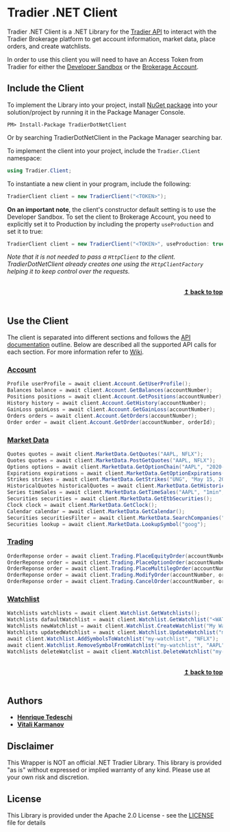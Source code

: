 
# Tradier .NET Client

Tradier .NET Client is a .NET Library for the [Tradier API](https://documentation.tradier.com/) to interact with the Tradier Brokerage platform to get account information, market data, place orders, and create watchlists. 

In order to use this client you will need to have an Access Token from Tradier for either the [Developer Sandbox](https://developer.tradier.com/user/sign_up) or the [Brokerage Account](https://documentation.tradier.com/brokerage-api).

## Include the Client

To implement the Library into your project, install [NuGet package]() into your solution/project by running it in the Package Manager Console.
````
PM> Install-Package TradierDotNetClient
````
Or by searching TradierDotNetClient in the Package Manager searching bar.

To implement the client into your project, include the `Tradier.Client` namespace:
```csharp
using Tradier.Client;
```

To instantiate a new client in your program, include the following:

```csharp
TradierClient client = new TradierClient("<TOKEN>");
```
**On an important note**, the client's constructor default setting is to use the Developer Sandbox. To set the client to Brokerage Account, you need to explicitly set it to Production by including the property `useProduction` and set it to true:

```csharp
TradierClient client = new TradierClient("<TOKEN>", useProduction: true);
```

*Note that it is not needed to pass a `HttpClient` to the client. TradierDotNetClient already creates one using the `HttpClientFactory` helping it to keep control over the requests.*

<br/>
<div align="right">
    <b><a href="#tradier-net-client">↥ back to top</a></b>
</div>
<br/>

## Use the Client

The client is separated into different sections and follows the [API documentation](https://documentation.tradier.com/) outline. Below are described all the supported API calls for each section. For more information refer to [Wiki](https://github.com/vitali-karmanov/tradier-dotnet-client/wiki).

### [Account](https://github.com/vitali-karmanov/tradier-dotnet-client/wiki/Using-Account-methods)
```csharp
Profile userProfile = await client.Account.GetUserProfile();
Balances balance = await client.Account.GetBalances(accountNumber);
Positions positions = await client.Account.GetPositions(accountNumber);
History history = await client.Account.GetHistory(accountNumber);
GainLoss gainLoss = await client.Account.GetGainLoss(accountNumber);
Orders orders = await client.Account.GetOrders(accountNumber);
Order order = await client.Account.GetOrder(accountNumber, orderId);
```

### [Market Data](https://github.com/vitali-karmanov/tradier-dotnet-client/wiki/Using-Market-Data-methods)
```csharp
Quotes quotes = await client.MarketData.GetQuotes("AAPL, NFLX");
Quotes quotes = await client.MarketData.PostGetQuotes("AAPL, NFLX");
Options options = await client.MarketData.GetOptionChain("AAPL", "2020-05-27");
Expirations expirations = await client.MarketData.GetOptionExpirations("AAPL");
Strikes strikes = await client.MarketData.GetStrikes("UNG", "May 15, 2020");
HistoricalQuotes historicalQuotes = await client.MarketData.GetHistoricalQuotes("AAPL", "daily", "January 1, 2020", "May 15, 2020");
Series timeSales = await client.MarketData.GetTimeSales("AAPL", "1min", "May 1, 2020", "May 15, 2020");
Securities securities = await client.MarketData.GetEtbSecurities();
Clock clock = await client.MarketData.GetClock();
Calendar calendar = await client.MarketData.GetCalendar();
Securities securitiesFilter = await client.MarketData.SearchCompanies("NY");
Securities lookup = await client.MarketData.LookupSymbol("goog");

```
### [Trading](https://github.com/vitali-karmanov/tradier-dotnet-client/wiki/Using-Trading-methods)

```csharp
OrderReponse order = await client.Trading.PlaceEquityOrder(accountNumber, "equity", "AAPL", "buy", "10", "market", "day", "1.00", "1.00");
OrderReponse order = await client.Trading.PlaceOptionOrder(accountNumber, "option", "SPY", "SPY140118C00195000", "buy_to_open", "10", "market", "day", "1.00", "1.00", preview: true);
OrderReponse order = await client.Trading.PlaceMultilegOrder(accountNumber, "multileg", "MFA", "credit", "day", "0.10", new List<string> { "MFA200717C00002000", "MFA200717C00003000"}, new List<string> { "sell_to_open", "buy_to_open" } , new List<string> { "1", "1"});
OrderReponse order = await client.Trading.ModifyOrder(accountNumber, orderId, "limit", "day", "1.00", "1.00");
OrderReponse order = await client.Trading.CancelOrder(accountNumber, orderId);
```

### [Watchlist](https://github.com/vitali-karmanov/tradier-dotnet-client/wiki/Using-Watchlist-methods)

```csharp
Watchlists watchlists = await client.Watchlist.GetWatchlists();
Watchlists dafaultWatchlist = await client.Watchlist.GetWatchlist("<WATCHLIST_ID>");
Watchlists newWatchlist = await client.Watchlist.CreateWatchlist("My Watchlist", "AAPL,IBM");
Watchlists updatedWatchlist = await client.Watchlist.UpdateWatchlist("my-watchlist", "My First Watchlist", "SPY");
await client.Watchlist.AddSymbolsToWatchlist("my-watchlist", "NFLX");
await client.Watchlist.RemoveSymbolFromWatchlist("my-watchlist", "AAPL");
Watchlists deleteWatclist = await client.Watchlist.DeleteWatchlist("my-watchlist");
```

<br/>
<div align="right">
    <b><a href="#tradier-net-client">↥ back to top</a></b>
</div>
<br/>

## Authors

* **[Henrique Tedeschi](https://github.com/htedeschi)**
* **[Vitali Karmanov](https://github.com/vitali-karmanov)**

## Disclaimer

This Wrapper is NOT an official .NET Tradier Library. This library is provided "as is" without expressed or implied warranty of any kind. Please use at your own risk and discretion.

## License
This Library is provided under the Apache 2.0 License - see the [LICENSE](https://github.com/vitali-karmanov/tradier-dotnet-client/blob/master/LICENSE) file for details
